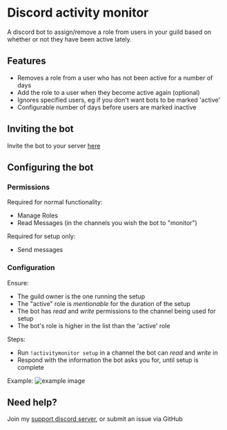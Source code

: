 # Discord activity monitor

A discord bot to assign/remove a role from users in your guild based on whether or not they have been active lately.

## Features

- Removes a role from a user who has not been active for a number of days
- Add the role to a user when they become active again (optional)
- Ignores specified users, eg if you don't want bots to be marked 'active'
- Configurable number of days before users are marked inactive

## Inviting the bot

Invite the bot to your server [here](https://discordapp.com/oauth2/authorize?client_id=337005754684932098&scope=bot&permissions=0)

## Configuring the bot

### Permissions

Required for normal functionality:
- Manage Roles
- Read Messages (in the channels you wish the bot to "monitor")

Required for setup only:
- Send messages

### Configuration

Ensure:
- The guild owner is the one running the setup
- The "active" role is *mentionable* for the duration of the setup
- The bot has *read* and *write* permissions to the channel being used for setup
- The bot's role is higher in the list than the 'active' role

Steps:
- Run `!activitymonitor setup` in a channel the bot can *read* and *write* in
- Respond with the information the bot asks you for, until setup is complete

Example: ![example image](http://i.imgur.com/s60poam.png)

## Need help?

Join my [support discord server](https://discord.gg/SSkbwSJ), or submit an issue via GitHub
